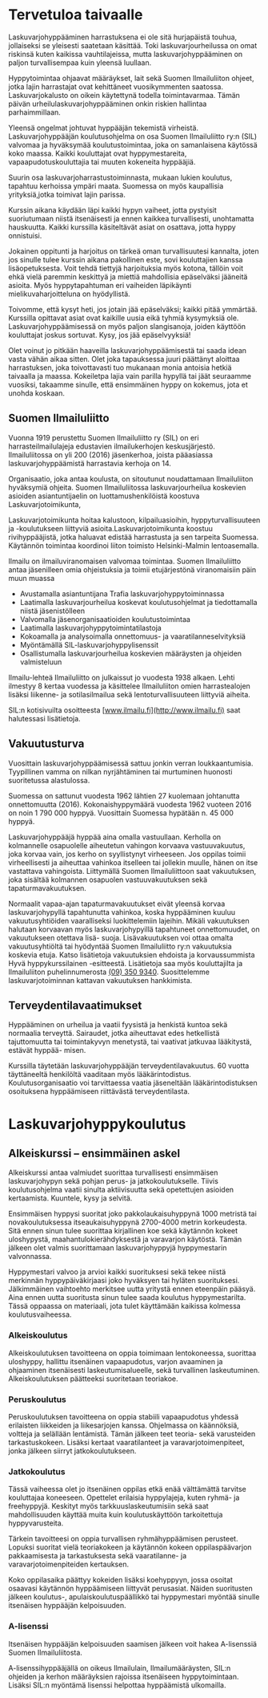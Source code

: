 # Tervetuloa taivaalle


Laskuvarjohyppääminen harrastuksena ei ole sitä hurjapäistä touhua, jollaiseksi se yleisesti saatetaan käsittää. Toki laskuvarjourheilussa
on omat riskinsä kuten kaikissa vauhtilajeissa, mutta laskuvarjohyppääminen on paljon
turvallisempaa kuin yleensä luullaan. 

Hyppytoimintaa ohjaavat määräykset, lait sekä Suomen
Ilmailuliiton ohjeet, jotka lajin harrastajat ovat kehittäneet vuosikymmenten saatossa. Laskuvarjokalusto on oikein käytettynä todella toimintavarmaa. Tämän päivän urheilulaskuvarjohyppääminen onkin riskien hallintaa parhaimmillaan.

Yleensä ongelmat johtuvat hyppääjän tekemistä virheistä. Laskuvarjohyppääjän koulutusohjelma on osa Suomen Ilmailuliitto ry:n (SIL) valvomaa ja hyväksymää koulutustoimintaa, joka on samanlaisena käytössä koko maassa. Kaikki kouluttajat
ovat hyppymestareita, vapaapudotuskouluttajia tai muuten kokeneita hyppääjiä. 

Suurin osa laskuvarjoharrastustoiminnasta, mukaan lukien koulutus, tapahtuu kerhoissa ympäri maata. Suomessa on myös kaupallisia yrityksiä,jotka toimivat lajin parissa.

Kurssin aikana käydään läpi kaikki hypyn vaiheet, jotta pystyisit suoriutumaan niistä itsenäisesti ja ennen kaikkea turvallisesti, unohtamatta
hauskuutta. Kaikki kurssilla käsiteltävät asiat on osattava, jotta hyppy onnistuisi. 

Jokainen oppitunti ja harjoitus on tärkeä oman turvallisuutesi
kannalta, joten jos sinulle tulee kurssin aikana pakollinen este, sovi kouluttajien kanssa lisäopetuksesta. Voit tehdä tiettyjä harjoituksia
myös kotona, tällöin voit ehkä vielä paremmin keskittyä ja miettiä mahdollisia epäselväksi jääneitä asioita. Myös hyppytapahtuman eri vaiheiden läpikäynti mielikuvaharjoitteluna on hyödyllistä.

Toivomme, että kysyt heti, jos jotain jää epäselväksi; kaikki pitää ymmärtää. Kurssilla opittavat asiat ovat kaikille uusia eikä tyhmiä kysymyksiä
ole. Laskuvarjohyppäämisessä on myös paljon slangisanoja, joiden käyttöön kouluttajat
joskus sortuvat. Kysy, jos jää epäselvyyksiä!

Olet voinut jo pitkään haaveilla laskuvarjohyppäämisestä tai saada idean vasta vähän aikaa sitten. Olet joka tapauksessa juuri päättänyt aloittaa harrastuksen, joka toivottavasti tuo mukanaan monia antoisia hetkiä taivaalla ja maassa. Kokeiletpa lajia vain parilla hypyllä tai jäät seuraamme vuosiksi, takaamme sinulle, että ensimmäinen hyppy on kokemus, jota et unohda koskaan.

## Suomen Ilmailuliitto

Vuonna 1919 perustettu Suomen Ilmailuliitto ry (SIL) on eri harrasteilmailulajeja edustavien ilmailukerhojen keskusjärjestö. Ilmailuliitossa on yli 200 (2016) jäsenkerhoa, joista pääasiassa laskuvarjohyppäämistä harrastavia kerhoja on 14.

Organisaatio, joka antaa koulusta, on sitoutunut noudattamaan Ilmailuliiton hyväksymiä ohjeita. Suomen Ilmailuliitossa laskuvarjourheilua koskevien
asioiden asiantuntijaelin on luottamushenkilöistä koostuva Laskuvarjotoimikunta,

Laskuvarjotoimikunta hoitaa kalustoon, kilpailuasioihin, hyppyturvallisuuteen
ja -koulutukseen liittyviä asioita.Laskuvarjotoimikunta koostuu rivihyppääjistä, jotka haluavat edistää harrastusta ja sen tarpeita Suomessa. Käytännön
toimintaa koordinoi liiton toimisto Helsinki-Malmin lentoasemalla.

Ilmailu on ilmailuviranomaisen valvomaa toimintaa. Suomen Ilmailuliitto antaa jäsenilleen omia ohjeistuksia ja toimii etujärjestönä viranomaisiin
päin muun muassa

* Avustamalla asiantuntijana Trafia laskuvarjohyppytoiminnassa
* Laatimalla laskuvarjourheilua koskevat koulutusohjelmat ja tiedottamalla niistä jäsenistölleen
* Valvomalla jäsenorganisaatioiden koulutustoimintaa
* Laatimalla laskuvarjohyppytoimintatilastoja
* Kokoamalla ja analysoimalla onnettomuus- ja vaaratilanneselvityksiä
* Myöntämällä SIL-laskuvarjohyppylisenssit
* Osallistumalla laskuvarjourheilua koskevien määräysten ja ohjeiden valmisteluun

Ilmailu-lehteä Ilmailuliitto on julkaissut jo vuodesta 1938 alkaen. Lehti ilmestyy 8 kertaa vuodessa ja käsittelee Ilmailuliiton omien harrastealojen lisäksi liikenne- ja sotilasilmailua sekä lentoturvallisuuteen liittyviä aiheita.

SIL:n kotisivuilta osoitteesta [www.ilmailu.fi](http://www.ilmailu.fi) saat halutessasi lisätietoja.

## Vakuutusturva
Vuosittain laskuvarjohyppäämisessä sattuu jonkin verran loukkaantumisia. Tyypillinen
vamma on nilkan nyrjähtäminen tai murtuminen huonosti suoritetussa alastulossa. 

Suomessa on sattunut vuodesta 1962 lähtien 27 kuolemaan johtanutta onnettomuutta    (2016). Kokonaishyppymäärä vuodesta 1962 vuoteen 2016 on noin 1 790 000 hyppyä. Vuosittain Suomessa hypätään n. 45 000 hyppyä.

Laskuvarjohyppääjä hyppää aina omalla vastuullaan. Kerholla on kolmannelle osapuolelle aiheutetun vahingon korvaava vastuuvakuutus, joka korvaa vain, jos kerho on syyllistynyt virheeseen. Jos oppilas toimii virheellisesti ja aiheuttaa vahinkoa itselleen tai jollekin muulle, hänen on itse vastattava vahingoista. Liittymällä Suomen Ilmailuliittoon saat vakuutuksen, joka sisältää kolmannen osapuolen vastuuvakuutuksen sekä tapaturmavakuutuksen.

Normaalit vapaa-ajan tapaturmavakuutukset eivät yleensä korvaa laskuvarjohypyllä tapahtunutta vahinkoa, koska hyppääminen kuuluu vakuutusyhtiöiden vaaralliseksi luokittelemiin lajeihin. Mikäli vakuutuksen halutaan korvaavan
myös laskuvarjohypyillä tapahtuneet onnettomuudet, on vakuutukseen otettava lisä-
suoja. Lisävakuutuksen voi ottaa omalta vakuutusyhtiöltä tai hyödyntää Suomen Ilmailuliitto ry:n vakuutuksia koskevia etuja. Katso lisätietoja
vakuutuksien ehdoista ja korvaussummista Hyvä hyppykurssilainen -esitteestä. Lisätietoja saa myös kouluttajilta ja Ilmailuliiton
puhelinnumerosta [(09) 350 9340](tel:+35893509340). Suosittelemme laskuvarjotoiminnan kattavan vakuutuksen hankkimista.

## Terveydentilavaatimukset
Hyppääminen on urheilua ja vaatii fyysistä ja henkistä kuntoa sekä normaalia terveyttä. Sairaudet, jotka aiheuttavat edes hetkellistä tajuttomuutta
tai toimintakyvyn menetystä, tai vaativat jatkuvaa lääkitystä, estävät hyppää-
misen. 

Kurssilla täytetään laskuvarjohyppääjän terveydentilavakuutus. 60 vuotta täyttäneeltä henkilöltä vaaditaan myös lääkärintodistus. Koulutusorganisaatio voi tarvittaessa vaatia jäseneltään lääkärintodistuksen osoituksena hyppäämiseen riittävästä terveydentilasta.

# Laskuvarjohyppykoulutus

## Alkeiskurssi – ensimmäinen askel
Alkeiskurssi antaa valmiudet suorittaa turvallisesti ensimmäisen laskuvarjohypyn sekä pohjan perus- ja jatkokoulutukselle. Tiivis koulutusohjelma vaatii sinulta aktiivisuutta sekä opetettujen asioiden kertaamista. Kuuntele, kysy
ja selvitä. 

Ensimmäisen hyppysi suoritat joko pakkolaukaisuhyppynä 1000 metristä tai novakoulutuksessa itseaukaisuhyppynä 2700-4000 metrin korkeudesta. Sitä ennen sinun tulee suorittaa kirjallinen koe sekä käytännön kokeet uloshypystä, maahantulokierähdyksestä ja varavarjon käytöstä. Tämän jälkeen olet valmis suorittamaan laskuvarjohyppyjä hyppymestarin valvonnassa. 

Hyppymestari valvoo ja arvioi kaikki suorituksesi sekä tekee niistä merkinnän hyppypäiväkirjaasi joko hyväksyen tai hyläten suorituksesi. Jälkimmäinen vaihtoehto merkitsee uutta yritystä ennen eteenpäin pääsyä. Aina ennen uutta suoritusta sinun tulee saada koulutus hyppymestarilta. Tässä oppaassa on materiaali, jota tulet käyttämään kaikissa kolmessa koulutusvaiheessa.

### Alkeiskoulutus
Alkeiskoulutuksen tavoitteena on oppia toimimaan lentokoneessa, suorittaa uloshyppy, hallittu itsenäinen vapaapudotus, varjon avaaminen ja ohjaaminen itsenäisesti laskeutumisalueelle, sekä turvallinen laskeutuminen. Alkeiskoulutuksen päätteeksi suoritetaan teoriakoe.

### Peruskoulutus

Peruskoulutuksen tavoitteena on oppia stabiili vapaapudotus yhdessä erilaisten liikkeiden ja liikesarjojen kanssa. Ohjelmassa on käännöksiä, voltteja ja selällään lentämistä. Tämän jälkeen teet teoria- sekä varusteiden tarkastuskokeen. Lisäksi kertaat vaaratilanteet ja varavarjotoimenpiteet, jonka jälkeen siirryt jatkokoulutukseen.

### Jatkokoulutus

Tässä vaiheessa olet jo itsenäinen oppilas etkä enää välttämättä tarvitse kouluttajaa koneeseen. Opettelet erilaisia hyppylajeja, kuten ryhmä- ja freehyppyjä. Keskityt myös tarkkuuslaskeutumisiin sekä saat mahdollisuuden käyttää muita kuin koulutuskäyttöön tarkoitettuja hyppyvarusteita. 

Tärkein tavoitteesi on oppia turvallisen ryhmähyppäämisen perusteet. Lopuksi suoritat vielä teoriakokeen ja käytännön kokeen oppilaspäävarjon pakkaamisesta ja tarkastuksesta sekä vaaratilanne- ja varavarjotoimenpiteiden kertauksen. 

Koko oppilasaika päättyy kokeiden lisäksi koehyppyyn, jossa osoitat osaavasi käytännön hyppäämiseen liittyvät perusasiat. Näiden suoritusten jälkeen koulutus-, apulaiskoulutuspäällikkö tai hyppymestari myöntää sinulle itsenäisen hyppääjän kelpoisuuden.

### A-lisenssi

Itsenäisen hyppääjän kelpoisuuden saamisen jälkeen voit hakea A-lisenssiä Suomen Ilmailuliitosta.

A-lisenssihyppääjällä on oikeus Ilmailulain, Ilmailumääräysten, SIL:n ohjeiden ja kerhon määräyksien rajoissa itsenäiseen hyppytoimintaan. Lisäksi SIL:n myöntämä lisenssi helpottaa hyppäämistä ulkomailla.
